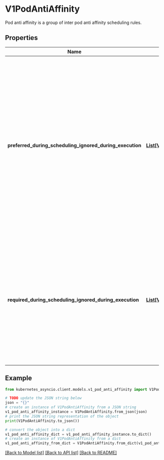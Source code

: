 # V1PodAntiAffinity

Pod anti affinity is a group of inter pod anti affinity scheduling rules.

## Properties

Name | Type | Description | Notes
------------ | ------------- | ------------- | -------------
**preferred_during_scheduling_ignored_during_execution** | [**List[V1WeightedPodAffinityTerm]**](V1WeightedPodAffinityTerm.md) | The scheduler will prefer to schedule pods to nodes that satisfy the anti-affinity expressions specified by this field, but it may choose a node that violates one or more of the expressions. The node that is most preferred is the one with the greatest sum of weights, i.e. for each node that meets all of the scheduling requirements (resource request, requiredDuringScheduling anti-affinity expressions, etc.), compute a sum by iterating through the elements of this field and subtracting \&quot;weight\&quot; from the sum if the node has pods which matches the corresponding podAffinityTerm; the node(s) with the highest sum are the most preferred. | [optional] 
**required_during_scheduling_ignored_during_execution** | [**List[V1PodAffinityTerm]**](V1PodAffinityTerm.md) | If the anti-affinity requirements specified by this field are not met at scheduling time, the pod will not be scheduled onto the node. If the anti-affinity requirements specified by this field cease to be met at some point during pod execution (e.g. due to a pod label update), the system may or may not try to eventually evict the pod from its node. When there are multiple elements, the lists of nodes corresponding to each podAffinityTerm are intersected, i.e. all terms must be satisfied. | [optional] 

## Example

```python
from kubernetes_asyncio.client.models.v1_pod_anti_affinity import V1PodAntiAffinity

# TODO update the JSON string below
json = "{}"
# create an instance of V1PodAntiAffinity from a JSON string
v1_pod_anti_affinity_instance = V1PodAntiAffinity.from_json(json)
# print the JSON string representation of the object
print(V1PodAntiAffinity.to_json())

# convert the object into a dict
v1_pod_anti_affinity_dict = v1_pod_anti_affinity_instance.to_dict()
# create an instance of V1PodAntiAffinity from a dict
v1_pod_anti_affinity_from_dict = V1PodAntiAffinity.from_dict(v1_pod_anti_affinity_dict)
```
[[Back to Model list]](../README.md#documentation-for-models) [[Back to API list]](../README.md#documentation-for-api-endpoints) [[Back to README]](../README.md)


